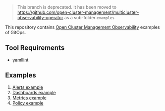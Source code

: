 
> This branch is deprecated. It has been moved to https://github.com/open-cluster-management/multicluster-observability-operator as a sub-folder `examples`

This repository contains [Open Cluster Management Observability](https://github.com/open-cluster-management/multicluster-observability-operator) examples of GitOps.

## Tool Requirements

- [yamllint](https://github.com/adrienverge/yamllint)
## Examples

1. [Alerts example](alerts)
2. [Dashboards example](dashboards)
3. [Metrics example](metrics)
4. [Policy example](policy)
